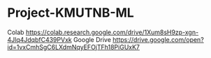 # Project-KMUTNB-ML
Colab https://colab.research.google.com/drive/1Xum8sH9zp-xgn-4Jlq4JdqbfC439PVxk
Google Drive https://drive.google.com/open?id=1vxCmhSgC6LXdmNqyEFOjTFh18PiGUxK7

